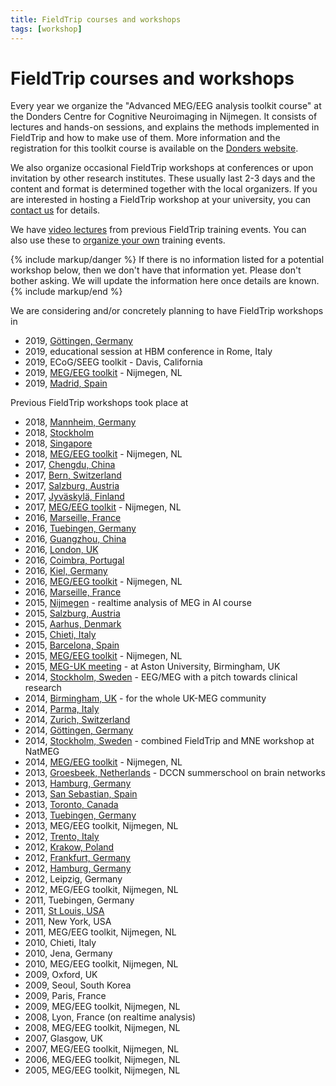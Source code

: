 ```yaml
---
title: FieldTrip courses and workshops
tags: [workshop]
---
```


# FieldTrip courses and workshops

Every year we organize the "Advanced MEG/EEG analysis toolkit course" at the Donders Centre for Cognitive Neuroimaging in Nijmegen. It consists of lectures and hands-on sessions, and explains the methods implemented in FieldTrip and how to make use of them. More information and the registration for this toolkit course is available on the [Donders website](https://www.ru.nl/donders/agenda/donders-tool-kits/).

We also organize occasional FieldTrip workshops at conferences or upon invitation by other research institutes. These usually last 2-3 days and the content and format is determined together with the local organizers. If you are interested in hosting a FieldTrip workshop at your university, you can [contact us](/contact) for details.

We have [video lectures](/video) from previous FieldTrip training events. You can also use these to [organize your own](faq/can_i_organize_my_own_workshop) training events.

{% include markup/danger %}
If there is no information listed for a potential workshop below, then we don't have that information yet. Please don't bother asking. We will update the information here once details are known.
{% include markup/end %}

We are considering and/or concretely planning to have FieldTrip workshops in

* 2019, [Göttingen, Germany](/workshop/goettingen2019)
* 2019, educational session at HBM conference in Rome, Italy
* 2019, ECoG/SEEG toolkit - Davis, California
* 2019, [MEG/EEG toolkit](/workshop/toolkit2019) - Nijmegen, NL
* 2019, [Madrid, Spain](/workshop/madrid2019)

Previous FieldTrip workshops took place at

* 2018, [Mannheim, Germany](/workshop/mannheim2018)
* 2018, [Stockholm](/workshop/stockholm2018)
* 2018, [Singapore](/workshop/ohbm2018)
* 2018, [MEG/EEG toolkit](/workshop/toolkit2018) - Nijmegen, NL
* 2017, [Chengdu, China](/workshop/chengdu2017)
* 2017, [Bern, Switzerland](/workshop/baci2017)
* 2017, [Salzburg, Austria](/workshop/salzburg2017)
* 2017, [Jyväskylä, Finland](/workshop/jyvaskyla2017)
* 2017, [MEG/EEG toolkit](/workshop/toolkit2017) - Nijmegen, NL
* 2016, [Marseille, France](/workshop/marseille2016b)
* 2016, [Tuebingen, Germany](/workshop/tuebingen2016)
* 2016, [Guangzhou, China](/workshop/guangzhou)
* 2016, [London, UK](/workshop/london)
* 2016, [Coimbra, Portugal](/workshop/coimbra)
* 2016, [Kiel, Germany](/workshop/kiel)
* 2016, [MEG/EEG toolkit](/workshop/toolkit2016) - Nijmegen, NL
* 2016, [Marseille, France](/workshop/marseille)
* 2015, [Nijmegen](/workshop/realtime) - realtime analysis of MEG in AI course
* 2015, [Salzburg, Austria](/workshop/salzburg)
* 2015, [Aarhus, Denmark](/workshop/aarhus2015)
* 2015, [Chieti, Italy](/workshop/chieti2015)
* 2015, [Barcelona, Spain](/workshop/barcelona)
* 2015, [MEG/EEG toolkit](/workshop/toolkit2015) - Nijmegen, NL
* 2015, [MEG-UK meeting](/workshop/meg-uk-2015) - at Aston University, Birmingham, UK
* 2014, [Stockholm, Sweden](/workshop/natmeg) - EEG/MEG with a pitch towards clinical research
* 2014, [Birmingham, UK](/workshop/birmingham) - for the whole UK-MEG community
* 2014, [Parma, Italy](/workshop/parma)
* 2014, [Zurich, Switzerland](/workshop/zurich)
* 2014, [Göttingen, Germany](/workshop/goettingen)
* 2014, [Stockholm, Sweden](/workshop/stockholm2014) - combined FieldTrip and MNE workshop at NatMEG
* 2014, [MEG/EEG toolkit](/workshop/nijmegen2014) - Nijmegen, NL
* 2013, [Groesbeek, Netherlands](/workshop/groesbeek2013) - DCCN summerschool on brain networks
* 2013, [Hamburg, Germany](/workshop/hamburg2013)
* 2013, [San Sebastian, Spain](/workshop/donostia2013)
* 2013, [Toronto, Canada](/workshop/toronto)
* 2013, [Tuebingen, Germany](/workshop/tuebingen13)
* 2013, MEG/EEG toolkit, Nijmegen, NL
* 2012, [Trento, Italy](/workshop/trento)
* 2012, [Krakow, Poland](/workshop/krakow)
* 2012, [Frankfurt, Germany](/workshop/frankfurt)
* 2012, [Hamburg, Germany](/workshop/hamburg)
* 2012, Leipzig, Germany
* 2012, MEG/EEG toolkit, Nijmegen, NL
* 2011, Tuebingen, Germany
* 2011, [St Louis, USA](/workshop/stlouis)
* 2011, New York, USA
* 2011, MEG/EEG toolkit, Nijmegen, NL
* 2010, Chieti, Italy
* 2010, Jena, Germany
* 2010, MEG/EEG toolkit, Nijmegen, NL
* 2009, Oxford, UK
* 2009, Seoul, South Korea
* 2009, Paris, France
* 2009, MEG/EEG toolkit, Nijmegen, NL
* 2008, Lyon, France (on realtime analysis)
* 2008, MEG/EEG toolkit, Nijmegen, NL
* 2007, Glasgow, UK
* 2007, MEG/EEG toolkit, Nijmegen, NL
* 2006, MEG/EEG toolkit, Nijmegen, NL
* 2005, MEG/EEG toolkit, Nijmegen, NL
